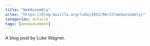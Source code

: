```yaml
---
title: "WebAssembly"
urlex: "https://blog.mozilla.org/luke/2015/06/17/webassembly/"
categories: article
tags: [announcement]
---
```

A blog post by Luke Wagner.